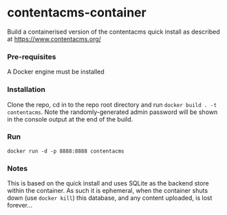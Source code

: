 # contentacms-container
Build a containerised version of the contentacms quick install as described at https://www.contentacms.org/
### Pre-requisites
A Docker engine must be installed
### Installation
Clone the repo, cd in to the repo root directory and run `docker build . -t contentacms`. Note the randomly-generated
admin password will be shown in the console output at the end of the build.
### Run
`docker run -d -p 8888:8888 contentacms`
### Notes
This is based on the quick install and uses SQLite as the backend store within the container. As such it is ephemeral,
when the container shuts down (use `docker kill`) this database, and any content uploaded, is lost forever...


